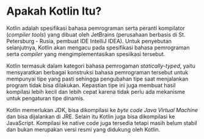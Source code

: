 # Apakah Kotlin Itu?

Kotlin adalah spesifikasi bahasa pemrograman serta peranti kompilator (*compiler tools*) yang dibuat oleh JetBrains (perusahaan berbasis di St. Petersburg - Rusia, pembuat IDE IntelliJ IDEA). Untuk penyebutan selanjutnya, Kotlin akan mengacu pada spesifikasi bahasa pemrograman serta *compiler* yang mengimplementasikan spesiikasi tersebut.

Kotlin termasuk dalam kategori bahasa pemrogaman *statically-typed*, yaitu mensyaratkan berbagai konstruksi bahasa pemrograman tersebut untuk mempunyai tipe yang pasti sehingga pengubahan tipe saat menjalankan program tidak bisa dilakukan. Kepastian tipe ini juga membuat hasil kompilasi lebih kecil dan lebih cepat karena tidak perlu ada mekanisme untuk pengaturan tipe dinamis.

Kotlin memerlukan JDK, bisa dikompilasi ke *byte code Java Virtual Machine* dan bisa dijalankan di JRE. Selain itu Kotlin juga bisa dikompilasi ke JavaScript. Kompilasi ke native code juga tersedia tetapi masih belum stabil dan bukan merupakan versi resmi yang didukung oleh Kotlin.

